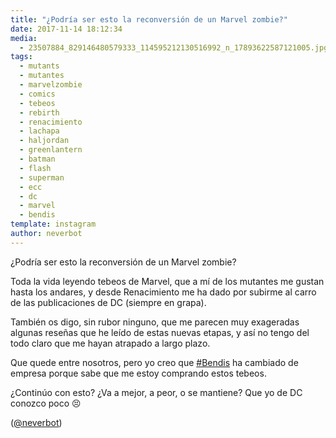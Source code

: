 ```yaml
---
title: "¿Podría ser esto la reconversión de un Marvel zombie?"
date: 2017-11-14 18:12:34
media: 
  - 23507884_829146480579333_114595212130516992_n_17893622587121005.jpg
tags: 
  - mutants
  - mutantes
  - marvelzombie
  - comics
  - tebeos
  - rebirth
  - renacimiento
  - lachapa
  - haljordan
  - greenlantern
  - batman
  - flash
  - superman
  - ecc
  - dc
  - marvel
  - bendis
template: instagram
author: neverbot
---
```


¿Podría ser esto la reconversión de un Marvel zombie?

Toda la vida leyendo tebeos de Marvel, que a mí de los mutantes me gustan hasta los andares, y desde Renacimiento me ha dado por subirme al carro de las publicaciones de DC (siempre en grapa).

También os digo, sin rubor ninguno, que me parecen muy exageradas algunas reseñas que he leído de estas nuevas etapas, y así no tengo del todo claro que me hayan atrapado a largo plazo.

Que quede entre nosotros, pero yo creo que [#Bendis](/tags/bendis) ha cambiado de empresa porque sabe que me estoy comprando estos tebeos.

¿Continúo con esto? ¿Va a mejor, a peor, o se mantiene? Que yo de DC conozco poco 😣

([@neverbot](https://instagram.com/neverbot))
